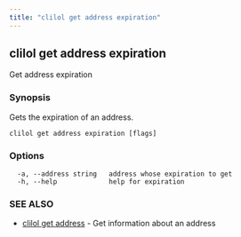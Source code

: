 ```yaml
---
title: "clilol get address expiration"
---
```

## clilol get address expiration

Get address expiration

### Synopsis

Gets the expiration of an address.

```
clilol get address expiration [flags]
```

### Options

```
  -a, --address string   address whose expiration to get
  -h, --help             help for expiration
```

### SEE ALSO

* [clilol get address](clilol_get_address.md)	 - Get information about an address

